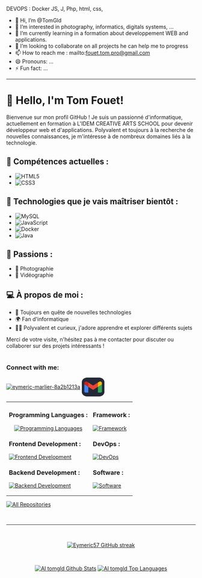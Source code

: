DEVOPS : Docker
JS, J, Php, html, css, 


- 👋 Hi, I’m @TomGld
- 👀 I’m interested in photography, informatics, digitals systems, ...
- 🌱 I’m currently learning in a formation about developpement WEB and applications.
- 💞️ I’m looking to collaborate on all projects he can help me to progress
- 📫 How to reach me : mailto:fouet.tom.pro@gmail.com
- 😄 Pronouns: ...
- ⚡ Fun fact: ...

<!---
TomGld/TomGld is a ✨ special ✨ repository because its `README.md` (this file) appears on your GitHub profile.
You can click the Preview link to take a look at your changes.
--->
-----------------

# 👋 Hello, I'm Tom Fouet!

Bienvenue sur mon profil GitHub ! Je suis un passionné d'informatique, actuellement en formation à L'IDEM CREATIVE ARTS SCHOOL pour devenir développeur web et d'applications. Polyvalent et toujours à la recherche de nouvelles connaissances, je m'intéresse à de nombreux domaines liés à la technologie.

## 🚀 Compétences actuelles :
- ![HTML5](https://img.shields.io/badge/HTML5-E34F26?style=for-the-badge&logo=html5&logoColor=white) 
- ![CSS3](https://img.shields.io/badge/CSS3-1572B6?style=for-the-badge&logo=css3&logoColor=white)

## 🔧 Technologies que je vais maîtriser bientôt :
- ![MySQL](https://img.shields.io/badge/MySQL-4479A1?style=for-the-badge&logo=mysql&logoColor=white)
- ![JavaScript](https://img.shields.io/badge/JavaScript-F7DF1E?style=for-the-badge&logo=javascript&logoColor=black)
- ![Docker](https://img.shields.io/badge/Docker-2496ED?style=for-the-badge&logo=docker&logoColor=white)
- ![Java](https://img.shields.io/badge/Java-007396?style=for-the-badge&logo=java&logoColor=white)

## 🎨 Passions :
- 📸 Photographie
- 🎥 Vidéographie

## 💻 À propos de moi :
- 🔭 Toujours en quête de nouvelles technologies
- 🌍 Fan d'informatique
- 🤹‍♂️ Polyvalent et curieux, j'adore apprendre et explorer différents sujets

Merci de votre visite, n'hésitez pas à me contacter pour discuter ou collaborer sur des projets intéressants !








<body>

  <h1 align="center"> </h1>
  <h3 align="left">Connect with me:</h3>
  <p align="left">
    <a href="https://linkedin.com/in/eymeric-marlier-8a2b1213a" target="blank"
      ><img
        align="center"
        src="https://skillicons.dev/icons?i=linkedin"
        alt="eymeric-marlier-8a2b1213a"
        height="50"
        width="60"
    /></a>
    <a href="mailto:Fouet.tom.pro@gmail.com" target="blank"
      ><img
        align="center"
        src="Gmail-Dark.svg"
        alt="Mail Professionnel"
        height="50"
        width="60"
    /></a>
  </p>
      <table>
          <tr>
              <td>
                  <div class="skills-section">
                      <h3 align="center">Programming Languages :</h3>
                      <p align="center">
                          <a href="https://skillicons.dev">
                              <img src="https://skillicons.dev/icons?i=threejs,typescript,javascript,php" alt="Programming Languages"/>
                          </a>
                      </p>
                  </div>
                  <div class="skills-section">
                      <h3 align="left">Frontend Development :</h3>
                      <p align="left">
                          <a href="https://skillicons.dev">
                              <img src="https://skillicons.dev/icons?i=bootstrap,html,css,react" alt="Frontend Development"/>
                          </a>
                      </p>
                  </div>
                  <div class="skills-section">
                      <h3 align="left">Backend Development :</h3>
                      <p align="left">
                          <a href="https://skillicons.dev">
                              <img src="https://skillicons.dev/icons?i=nodejs,nginx" alt="Backend Development"/>
                          </a>
                      </p>
                  </div>
              </td>
              <td>
                  <div class="skills-section">
                      <h3 align="left">Framework :</h3>
                      <p align="left">
                          <a href="https://skillicons.dev">
                              <img src="https://skillicons.dev/icons?i=symfony,react" alt="Framework"/>
                          </a>
                      </p>
                  </div>
                  <div class="skills-section">
                      <h3 align="left">DevOps :</h3>
                      <p align="left">
                          <a href="https://skillicons.dev">
                              <img src="https://skillicons.dev/icons?i=docker" alt="DevOps"/>
                          </a>
                      </p>
                  </div>
                  <div class="skills-section">
                      <h3 align="left">Software :</h3>
                      <p align="left">
                          <a href="https://skillicons.dev">
                              <img src="https://skillicons.dev/icons?i=blender,figma" alt="Software"/>
                          </a>
                      </p>
                  </div>
              </td>
          </tr>
      </table>     
  <p align="left">
    <a href="https://github.com/tomgld" target="_blank"
      ><img
        alt="All Repositories"
        title="All Repositories"
        src="https://img.shields.io/badge/-All%20Repos-2962FF?style=for-the-badge&logo=koding&logoColor=white"
    /></a>
  </p>
  
  <br />
  <hr />
  <br />
  
  <p align="center">
    <a href="https://github.com/tomgld">
      <img
        src=""
        alt="Eymeric57 GitHub streak"
      />
    </a>
  </p>
  
  <p align="center">
    <a href="https://github.com/tomgld">
      <img
        src=""
      />
    </a>
  </p>
  
  <p align="center">
    <a>
      <a href="https://github.com/eymeric57"
        ><img
          alt="Al tomgld Github Stats"
          src=""
          height="192px"
          width="49.5%"
      /></a>
    </a>


<a>
      <a href="https://github.com/tomgld"
        ><img
          alt="Al tomgld Top Languages"
          src=""
          height="192px"
          width="49.5%"
      /></a>
</a>
  
  </p>
  </body>
  
  








